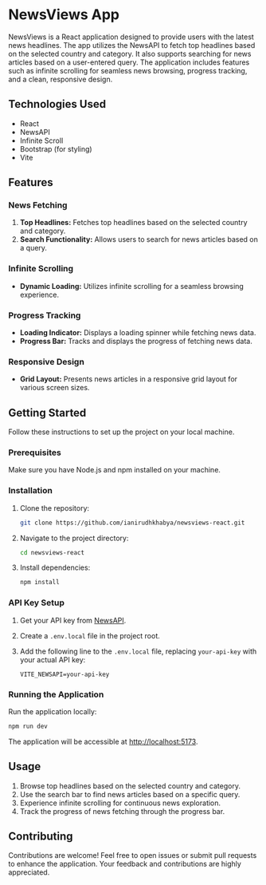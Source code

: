 # NewsViews App

NewsViews is a React application designed to provide users with the latest news headlines. The app utilizes the NewsAPI to fetch top headlines based on the selected country and category. It also supports searching for news articles based on a user-entered query. The application includes features such as infinite scrolling for seamless news browsing, progress tracking, and a clean, responsive design.

## Technologies Used

- React
- NewsAPI
- Infinite Scroll
- Bootstrap (for styling)
- Vite

## Features

### News Fetching

1. **Top Headlines:** Fetches top headlines based on the selected country and category.
2. **Search Functionality:** Allows users to search for news articles based on a query.

### Infinite Scrolling

- **Dynamic Loading:** Utilizes infinite scrolling for a seamless browsing experience.

### Progress Tracking

- **Loading Indicator:** Displays a loading spinner while fetching news data.
- **Progress Bar:** Tracks and displays the progress of fetching news data.

### Responsive Design

- **Grid Layout:** Presents news articles in a responsive grid layout for various screen sizes.

## Getting Started

Follow these instructions to set up the project on your local machine.

### Prerequisites

Make sure you have Node.js and npm installed on your machine.

### Installation

1. Clone the repository:

   ```bash
   git clone https://github.com/ianirudhkhabya/newsviews-react.git
   ```

2. Navigate to the project directory:

   ```bash
   cd newsviews-react
   ```

3. Install dependencies:

   ```bash
   npm install
   ```

### API Key Setup

1. Get your API key from [NewsAPI](https://newsapi.org/).
2. Create a `.env.local` file in the project root.
3. Add the following line to the `.env.local` file, replacing `your-api-key` with your actual API key:

   ```env
   VITE_NEWSAPI=your-api-key
   ```

### Running the Application

Run the application locally:

```bash
npm run dev
```

The application will be accessible at [http://localhost:5173](http://localhost:5173).

## Usage

1. Browse top headlines based on the selected country and category.
2. Use the search bar to find news articles based on a specific query.
3. Experience infinite scrolling for continuous news exploration.
4. Track the progress of news fetching through the progress bar.

## Contributing

Contributions are welcome! Feel free to open issues or submit pull requests to enhance the application. Your feedback and contributions are highly appreciated.
